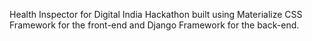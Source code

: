 Health Inspector for Digital India Hackathon built using Materialize CSS Framework for the front-end and Django Framework for the back-end.

